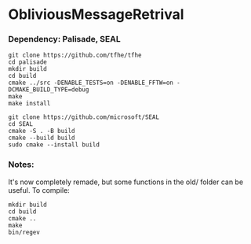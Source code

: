 # ObliviousMessageRetrival

### Dependency: Palisade, SEAL

```
git clone https://github.com/tfhe/tfhe
cd palisade
mkdir build
cd build
cmake ../src -DENABLE_TESTS=on -DENABLE_FFTW=on -DCMAKE_BUILD_TYPE=debug
make
make install
```

```
git clone https://github.com/microsoft/SEAL
cd SEAL
cmake -S . -B build
cmake --build build
sudo cmake --install build
```

### Notes:
It's now completely remade, but some functions in the old/ folder can be useful.
To compile:
```
mkdir build
cd build
cmake ..
make
bin/regev 
```
